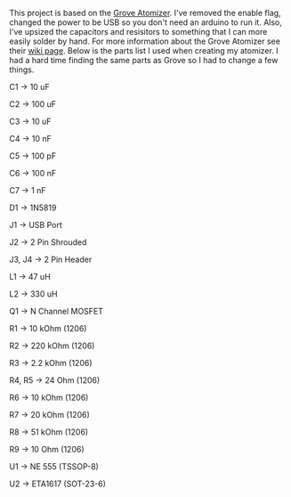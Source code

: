 This project is based on the [Grove Atomizer](https://www.seeedstudio.com/Grove-Water-Atomization-v1-0.html). I've removed the enable flag, changed the power to be USB so you don't need an arduino to run it. Also, I've upsized the capacitors and resisitors to something that I can more easily solder by hand. For more information about the Grove Atomizer see their [wiki page](https://wiki.seeedstudio.com/Grove-Water_Atomization/). Below is the parts list I used when creating my atomizer. I had a hard time finding the same parts as Grove so I had to change a few things.

C1 -> 10 uF 

C2 -> 100 uF 

C3 -> 10 uF 

C4 -> 10 nF 

C5 -> 100 pF 

C6 -> 100 nF 

C7 -> 1 nF 

D1 -> 1N5819 

J1 -> USB Port 

J2 -> 2 Pin Shrouded 

J3, J4 -> 2 Pin Header 

L1 -> 47 uH 

L2 -> 330 uH 

Q1 -> N Channel MOSFET 

R1 -> 10 kOhm (1206) 

R2 -> 220 kOhm (1206) 

R3 -> 2.2 kOhm (1206) 

R4, R5 -> 24 Ohm (1206) 

R6 -> 10 kOhm (1206) 

R7 -> 20 kOhm (1206) 

R8 -> 51 kOhm (1206) 

R9 -> 10 Ohm (1206) 

U1 -> NE 555 (TSSOP-8) 

U2 -> ETA1617 (SOT-23-6) 
